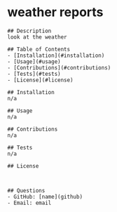 # weather reports

    

    ## Description
    look at the weather

    ## Table of Contents
    - [Installation](#installation)
    - [Usage](#usage)
    - [Contributions](#contributions)
    - [Tests](#tests)
    - [License](#license)

    ## Installation
    n/a

    ## Usage
    n/a

    ## Contributions
    n/a

    ## Tests
    n/a

    ## License 
    
    

    ## Questions
    - GitHub: [name](github)
    - Email: email